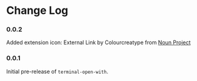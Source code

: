# Change Log

### 0.0.2

Added extension icon: External Link by Colourcreatype from <a href="https://thenounproject.com/browse/icons/term/external-link/" target="_blank" title="External Link Icons">Noun Project</a>

### 0.0.1

Initial pre-release of `terminal-open-with`.
